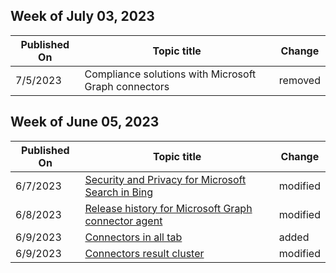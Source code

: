 <!-- This file is generated automatically each week. Changes made to this file will be overwritten.-->



## Week of July 03, 2023


| Published On |Topic title | Change |
|------|------------|--------|
| 7/5/2023 | Compliance solutions with Microsoft Graph connectors | removed |


## Week of June 05, 2023


| Published On |Topic title | Change |
|------|------------|--------|
| 6/7/2023 | [Security and Privacy for Microsoft Search in Bing](/MicrosoftSearch/security-for-search) | modified |
| 6/8/2023 | [Release history for Microsoft Graph connector agent](/MicrosoftSearch/graph-connector-agent-releases) | modified |
| 6/9/2023 | [Connectors in all tab](/MicrosoftSearch/connectors-in-all-vertical) | added |
| 6/9/2023 | [Connectors result cluster](/MicrosoftSearch/result-cluster) | modified |

